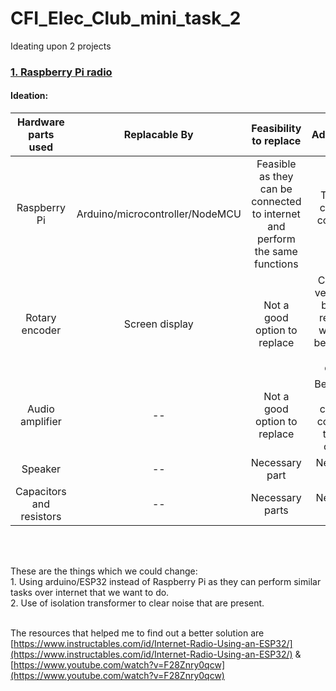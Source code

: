 # CFI_Elec_Club_mini_task_2
Ideating upon 2 projects
### [ 1. Raspberry Pi radio](https://www.instructables.com/id/Raspberry-Pi-Radio/)
#### Ideation:
| Hardware parts used   | Replacable By | Feasibility to replace | Advantages | Disadvantages |
| :---:                 | :---:         | :---:                  | :---:      | :---:         |
| Raspberry Pi | Arduino/microcontroller/NodeMCU | Feasible as they can be connected to internet and perform the same functions | They are cheap as compared to Rpi | -- |
| Rotary encoder | Screen display | Not a good option to replace | Currently, very cheap but after replacing we would be having a touch display | Very Costly |
| Audio amplifier | -- | Not a good option to replace | Best option & very cheap as compared to other options | -- |
| Speaker | -- | Necessary part | Necessary part | -- |
| Capacitors and resistors | -- | Necessary parts | Necessary Parts | -- |
<br />
&nbsp;

These are the things which we could change:
<br />1. Using arduino/ESP32 instead of Raspberry Pi as they can perform similar tasks over internet that we want to do.
<br />2. Use of isolation transformer to clear noise that are present.
&nbsp;

<br />The resources that helped me to find out a better solution are [https://www.instructables.com/id/Internet-Radio-Using-an-ESP32/](https://www.instructables.com/id/Internet-Radio-Using-an-ESP32/) & [https://www.youtube.com/watch?v=F28Znry0qcw](https://www.youtube.com/watch?v=F28Znry0qcw)
